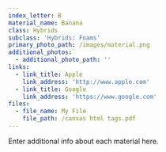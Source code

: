 ```yaml
---
index_letter: B
material_name: Banana
class: Hybrids
subclass: 'Hybrids: Foams'
primary_photo_path: /images/material.png
additional_photos:
  - additional_photo_path: ''
links:
  - link_title: Apple
    link_address: 'http://www.apple.com'
  - link_title: Google
    link_address: 'https://www.google.com'
files:
  - file_name: My File
    file_path: /canvas html tags.pdf
---
```


Enter additional info about each material here.